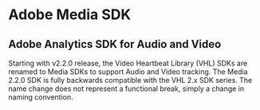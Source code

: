# Adobe Media SDK

## Adobe Analytics SDK for Audio and Video
Starting with v2.2.0 release, the Video Heartbeat Library (VHL) SDKs are renamed to Media SDKs to support Audio and Video tracking. The Media 2.2.0 SDK is fully backwards compatible with the VHL 2.x SDK series. The name change does not represent a functional break, simply a change in naming convention.
